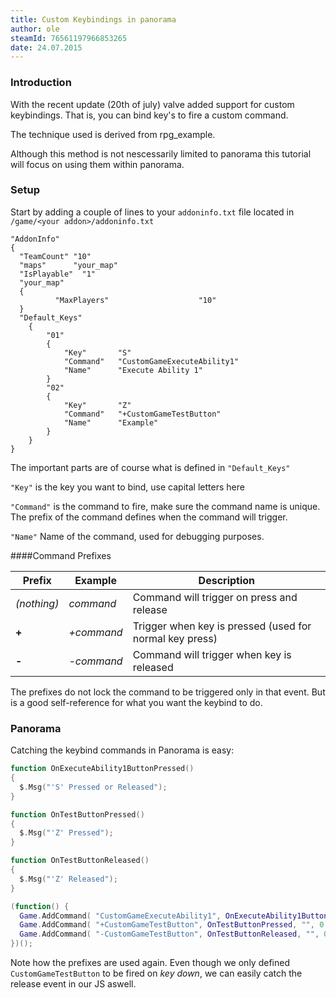```yaml
---
title: Custom Keybindings in panorama
author: ole
steamId: 76561197966853265
date: 24.07.2015
---
```


### Introduction

With the recent update (20th of july) valve added support for custom keybindings. That is, you can bind key's to fire a custom command.

The technique used is derived from rpg_example.

Although this method is not nescessarily limited to panorama this tutorial will focus on using them within panorama.

### Setup
Start by adding a couple of lines to your `addoninfo.txt` file located in `/game/<your addon>/addoninfo.txt`

~~~
"AddonInfo"
{
  "TeamCount" "10"
  "maps"      "your_map"
  "IsPlayable"  "1"
  "your_map"
  {
          "MaxPlayers"                    "10"
  }
  "Default_Keys"
    {
        "01"
        {
            "Key"       "S"
            "Command"   "CustomGameExecuteAbility1"
            "Name"      "Execute Ability 1"
        }
        "02"
        {
            "Key"       "Z"
            "Command"   "+CustomGameTestButton"
            "Name"      "Example"
        }
    }
}
~~~

The important parts are of course what is defined in `"Default_Keys"`

`"Key"`
is the key you want to bind, use capital letters here

`"Command"`
is the command to fire, make sure the command name is unique.  
The prefix of the command defines when the command will trigger.

`"Name"`
Name of the command, used for debugging purposes.

####Command Prefixes

| Prefix        | Example    | Description                                             |
| ------------- |------------|---------------------------------------------------------|
| *(nothing)*   | *command*  | Command will trigger on press and release               |
| **+**         | *+command* | Trigger when key is pressed (used for normal key press) |
| **-**         | *-command* | Command will trigger when key is released               |

The prefixes do not lock the command to be triggered only in that event. But is a good self-reference for what you want the keybind to do.

### Panorama
Catching the keybind commands in Panorama is easy:

~~~lua
function OnExecuteAbility1ButtonPressed()
{
  $.Msg("'S' Pressed or Released");
}

function OnTestButtonPressed()
{
  $.Msg("'Z' Pressed");
}

function OnTestButtonReleased()
{
  $.Msg("'Z' Released");
}

(function() {
  Game.AddCommand( "CustomGameExecuteAbility1", OnExecuteAbility1ButtonPressed, "", 0 );
  Game.AddCommand( "+CustomGameTestButton", OnTestButtonPressed, "", 0 );
  Game.AddCommand( "-CustomGameTestButton", OnTestButtonReleased, "", 0 );
})();
~~~

Note how the prefixes are used again. Even though we only defined `CustomGameTestButton` to be fired on *key down*, we can easily catch the release event in our JS aswell.
